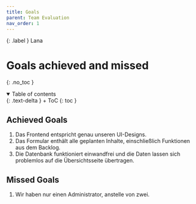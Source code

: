 ```yaml
---
title: Goals
parent: Team Evaluation
nav_order: 1
---
```


{: .label }
Lana

# Goals achieved and missed
{: .no_toc }

<details open markdown="block">
{: .text-delta }
<summary>Table of contents</summary>
+ ToC
{: toc }
</details>

## Achieved Goals

1. Das Frontend entspricht genau unseren UI-Designs.
2. Das Formular enthält alle geplanten Inhalte, einschließlich Funktionen aus dem Backlog.
3. Die Datenbank funktioniert einwandfrei und die Daten lassen sich problemlos auf die Übersichtsseite übertragen.


## Missed Goals

1. Wir haben nur einen Administrator, anstelle von zwei.
   